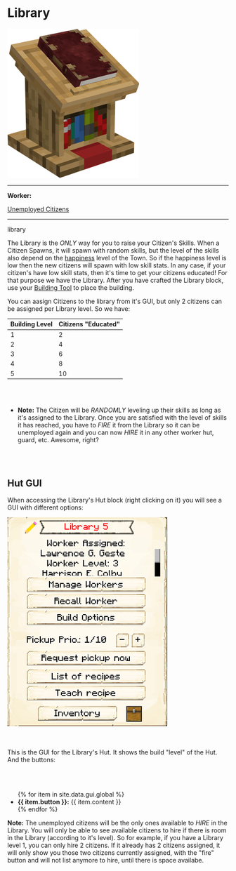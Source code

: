 # Library

<div class="infobox box text-center">
    <img src="../../assets/images/buildings/library.png" alt="Library" />
    <hr />
    <div class="row section-text text-left">
        <div class="col">
        <p><strong>Worker:</strong></p>
        </div>
        <div class="col">
        <p><a href="../workers/cook.md">Unemployed Citizens</a></p>
        </div>
    </div>
    <hr />
    <recipe>library</recipe>
</div>

The Library is the *ONLY* way for you to raise your Citizen's Skills. When a Citizen Spawns, it will spawn with random skills, but the level of the skills also depend on the [happiness](../../source/tutorials/happiness) level of the Town. So if the happiness level is low then the new citizens will spawn with low skill stats. In any case, if your citizen's have low skill stats, then it's time to get your citizens educated! For that purpose we have the Library. After you have crafted the Library block, use your [Building Tool](../../source/tutorials/building_tool) to place the building.

You can aasign Citizens to the library from it's GUI, but only 2 citizens can be assigned per Library level. So we have: 

| Building Level | Citizens "Educated" |
| ----- | ----- |
| 1 | 2 |
| 2 | 4 |
| 3 | 6 |
| 4 | 8 |
| 5 | 10 |

<br><br>
- **Note:** The Citizen will be *RANDOMLY* leveling up their skills as long as it's assigned to the Library. Once you are satisfied with the level of skills it has reached, you have to *FIRE* it from the Library so it can be unemployed again and you can now *HIRE* it in any other worker hut, guard, etc. Awesome, right?

<br><br>

## Hut GUI

When accessing the Library's Hut block (right clicking on it) you will see a GUI with different options:

<div class="row">
  <div class="col-sm-12 col-md">
    <img src="../../assets/images/gui/librarygui.png" class="img-fluid mx-auto" alt="Library GUI">
  </div>
  <div class="col-sm-12 col-md">
    <br>
    <br>
    <p> This is the GUI for the Library's Hut. It shows the build "level" of the Hut. And the buttons:</p>
    <br>
    <br>
    <ul>
      {% for item in site.data.gui.global %}
        <li><strong>{{ item.button }}:</strong> {{ item.content }}</li>
      {% endfor %}
    </ul>
  </div>
</div>

**Note:** The unemployed citizens will be the only ones available to *HIRE* in the Library. You will only be able to see available citizens to hire if there is room in the Library (according to it's level). So for example, if you have a Library level 1, you can only hire 2 citizens. If it already has 2 citizens assigned, it will only show you those two citizens currently assigned, with the "fire" button and will not list anymore to hire, until there is space availabe.
